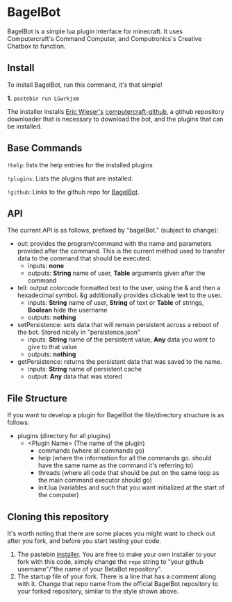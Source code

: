 # BagelBot
BagelBot is a simple lua plugin interface for minecraft.
It uses Computercraft's Command Computer, and Computronics's Creative Chatbox to function.
## Install
To install BagelBot, run this command, it's that simple!

**1.** `pastebin run LGwrkjxm`

The installer installs [Eric Wieser's](https://github.com/eric-wieser/) [computercraft-github](https://github.com/eric-wieser/computercraft-github), a github repository downloader that is necessary to download the bot, and the plugins that can be installed.

## Base Commands
`!help`: lists the help entries for the installed plugins

`!plugins`: Lists the plugins that are installed.

`!github`: Links to the github repo for [BagelBot](https://github.com/hugeblank/BagelBot).

## API
The current API is as follows, prefixed by "bagelBot." (subject to change):
- out: provides the program/command with the name and parameters provided after the command. This is the current method used to transfer data to the command that should be executed.
	- inputs: **none**
	- outputs: **String** name of user, **Table** arguments given after the command
- tell: output colorcode formatted text to the user, using the & and then a hexadecimal symbol. &g additionally provides clickable text to the user.
	- inputs: **String** name of user, **String** of text or **Table** of strings, **Boolean** hide the username
	- outputs: **nothing**
- setPersistence: sets data that will remain persistent across a reboot of the bot. Stored nicely in "persistence.json"
	- inputs: **String** name of the persistent value, **Any** data you want to give to that value
	- outputs: **nothing**
- getPersistence: returns the persistent data that was saved to the name.
	- inputs: **String** name of persistent cache
	- output: **Any** data that was stored

## File Structure
If you want to develop a plugin for BagelBot the file/directory structure is as follows:
* plugins (directory for all plugins)
	* \<Plugin Name> (The name of the plugin)
		* commands (where all commands go)
		* help (where the information for all the commands go. should have the same name as the command it's referring to)
		* threads (where all code that should be put on the same loop as the main command executor should go)
		* init.lua (variables and such that you want initialized at the start of the computer)

## Cloning this repository
It's worth noting that there are some places you might want to check out after you fork, and before you start testing your code. 

1. The pastebin [installer](https://www.pastebin.com/LGwrkjxm). You are free to make your own installer to your fork with this code, simply change the `repo` string to "your github username"/"the name of your BetaBot repository".
2. The startup file of your fork. There is a line that has a comment along with it. Change that repo name from the official BagelBot repository to your forked repository, similar to the style shown above.